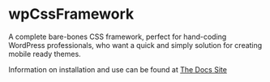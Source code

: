 # wpCssFramework
A complete bare-bones CSS framework, perfect for hand-coding WordPress professionals, who want a quick and simply solution for creating mobile ready themes.

Information on installation and use can be found at [The Docs Site](https://htmltowordpress.xyz/wpcssframework/)
